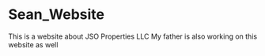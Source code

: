 # Sean_Website
This is a website about JSO Properties LLC
My father is also working on this website as well